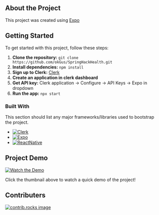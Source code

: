 <!-- ABOUT THE PROJECT -->
## About the Project

This project was created using [Expo](https://expo.dev/)

<!-- GETTING STARTED -->
## Getting Started

To get started with this project, follow these steps:
1. **Clone the repository:** `git clone https://github.com/okGus/SpringHackHealth.git`
2. **Install dependencies:** `npm install`
3. **Sign up to Clerk:** [Clerk](https://clerk.dev/)
4. **Create an application in clerk dashboard**
5. **Get API key:** Clerk application -> Configure -> API Keys -> Expo in dropdown
6. **Run the app:** `npx start`

### Built With

This section should list any major frameworks/libraries used to bootstrap the project.

* [![Clerk][Clerk.com]][Clerk-url]
* [![Expo][Expo.dev]][Expo-url]
* [![ReactNative][Reactnative.dev]][React-Native-url]

<!-- MARKDOWN LINKS & IMAGES -->

[Clerk.com]: https://img.shields.io/badge/Clerk-000000?style=for-the-badge&logo=clerk&logoColor=white
[Clerk-url]: https://clerk.com/

[Expo.dev]: https://img.shields.io/badge/Expo-000020?style=for-the-badge&logo=expo&logoColor=white
[Expo-url]: https://expo.dev/

[Reactnative.dev]: https://img.shields.io/badge/ReactNative-222222?style=for-the-badge&logo=React&logoColor=
[React-Native-url]: https://reactnative.dev/

<!-- PROJECT DEMO -->
## Project Demo

[![Watch the Demo](https://img.youtube.com/vi/XTL2bmJG9bg/maxresdefault.jpg)](https://youtu.be/XTL2bmJG9bg)

Click the thumbnail above to watch a quick demo of the project!


<!-- CONTRIBUTING -->
## Contributers
<a href="https://github.com/okGus/SpringHackHealth/graphs/contributors">
    <img src="https://contrib.rocks/image?repo=okGus/SpringHackHealth" alt="contrib.rocks image" />
</a>
